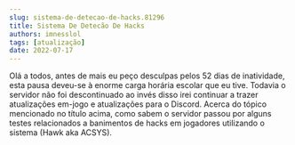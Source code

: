 ```yaml
---
slug: sistema-de-detecao-de-hacks.81296
title: Sistema De Detecão De Hacks
authors: imnesslol
tags: [atualização]
date: 2022-07-17
---
```


Olá a todos, antes de mais eu peço desculpas pelos 52 dias de inatividade, esta pausa deveu-se à enorme carga horária escolar que eu tive. Todavia o servidor não foi descontinuado ao invés disso irei continuar a trazer atualizações em-jogo e atualizações para o Discord. Acerca do tópico mencionado no título acima, como sabem o servidor passou por alguns testes relacionados a banimentos de hacks em jogadores utilizando o sistema (Hawk aka ACSYS). 